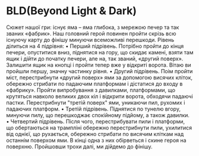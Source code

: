 # BLD(Beyond Light & Dark)
Сюжет нашої гри:
існує яма – яма глибока, з мережою печер та так званих «фабрик». Наш головний герой повинен пройти скрізь всю існуючу карту до фінішу минуючи всеможливі перешкоди.
Рівень ділиться на 4 підрівня:
• Перший підрівень. Потрібно пройти до кінця печери, опуститися вниз, піднятися на гору, що скидає камені, взяти там ящик і дійти до початку печери, але на, так званий, «другий поверх». 
Залишити ящик на кнопці і пройти тепер вже у відкриті ворота. Вітаю ви пройшли першу, значну частинку рівня.
• Другий підрівень. Поім пройти міст, перестрибнути «другий поверх» ями за допомогою висячих кліток, обережно стрибати по падаючим платформам і дістатися до входу в «фабрику».
Пройти випробування з давилками, платформами, що крутяться навколо великих двох кіл і відкрити ворота, обходячи падаючі пастки. Перестрибнути "третій поверх" ями,
уникаючи пил, рухомих і падаючих платформ.
• Третій підрівень. Піднятися по тунелю вгору, минуючи пилу, що перешкоджає спокійному підйому, а також давилки.
• Четвертий підрівень. Після чого, перестрибувати пили і платформи, що обертаються на трампліні обережно перестрибнути пили, ухилитися від однієї, що рухається, обережно стрибати
по висячим кліткам над останнім поверхом ями. В кінці одна з них обірветься і скине героя на поверхню. Пройшовши трохи далі, ми дійдемо до фінішу.
